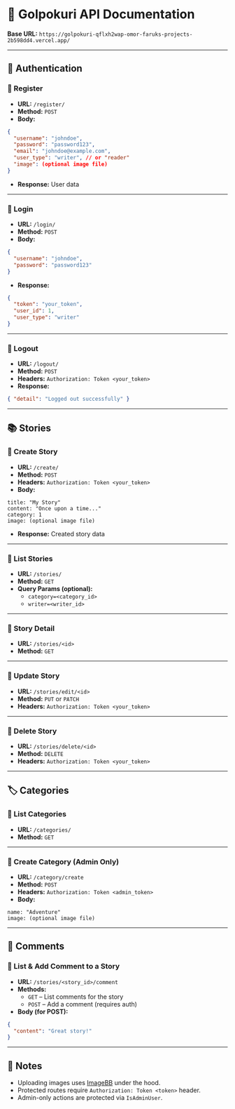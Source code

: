 # 📘 Golpokuri API Documentation

**Base URL:** `https://golpokuri-qflxh2wap-omor-faruks-projects-2b598dd4.vercel.app/`

---

## 🔐 Authentication

### 🔸 Register
- **URL:** `/register/`
- **Method:** `POST`
- **Body:**
```json
{
  "username": "johndoe",
  "password": "password123",
  "email": "johndoe@example.com",
  "user_type": "writer", // or "reader"
  "image": (optional image file)
}
```
- **Response:** User data

---

### 🔸 Login
- **URL:** `/login/`
- **Method:** `POST`
- **Body:**
```json
{
  "username": "johndoe",
  "password": "password123"
}
```
- **Response:**
```json
{
  "token": "your_token",
  "user_id": 1,
  "user_type": "writer"
}
```

---

### 🔸 Logout
- **URL:** `/logout/`
- **Method:** `POST`
- **Headers:** `Authorization: Token <your_token>`
- **Response:**
```json
{ "detail": "Logged out successfully" }
```

---

## 📚 Stories

### 🔸 Create Story
- **URL:** `/create/`
- **Method:** `POST`
- **Headers:** `Authorization: Token <your_token>`
- **Body:**
```form-data
title: "My Story"
content: "Once upon a time..."
category: 1
image: (optional image file)
```
- **Response:** Created story data

---

### 🔸 List Stories
- **URL:** `/stories/`
- **Method:** `GET`
- **Query Params (optional):**
  - `category=<category_id>`
  - `writer=<writer_id>`

---

### 🔸 Story Detail
- **URL:** `/stories/<id>`
- **Method:** `GET`

---

### 🔸 Update Story
- **URL:** `/stories/edit/<id>`
- **Method:** `PUT` or `PATCH`
- **Headers:** `Authorization: Token <your_token>`

---

### 🔸 Delete Story
- **URL:** `/stories/delete/<id>`
- **Method:** `DELETE`
- **Headers:** `Authorization: Token <your_token>`

---

## 🏷️ Categories

### 🔸 List Categories
- **URL:** `/categories/`
- **Method:** `GET`

---

### 🔸 Create Category (Admin Only)
- **URL:** `/category/create`
- **Method:** `POST`
- **Headers:** `Authorization: Token <admin_token>`
- **Body:**
```form-data
name: "Adventure"
image: (optional image file)
```

---

## 💬 Comments

### 🔸 List & Add Comment to a Story
- **URL:** `/stories/<story_id>/comment`
- **Methods:**
  - `GET` – List comments for the story
  - `POST` – Add a comment (requires auth)
- **Body (for POST):**
```json
{
  "content": "Great story!"
}
```

---

## 🧾 Notes

- Uploading images uses [ImageBB](https://imgbb.com/) under the hood.
- Protected routes require `Authorization: Token <token>` header.
- Admin-only actions are protected via `IsAdminUser`.
